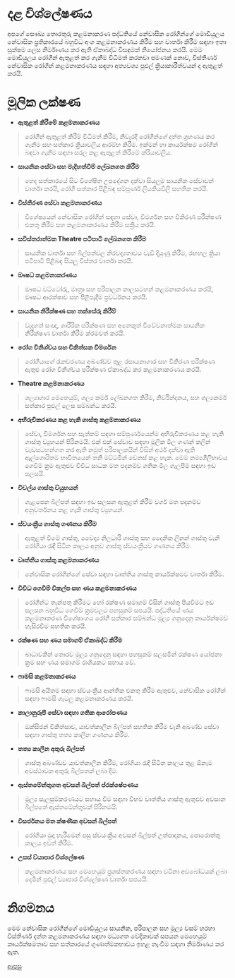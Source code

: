 # දළ විශ්ලේෂණය
අපගේ සෞඛ්‍ය තොරතුරු කළමනාකරණ පද්ධතියේ නේවාසික රෝගීන්ගේ මොඩියුලය නේවාසික ප්‍රතිකාරයේ බහුවිධ අංශ කළමනාකරණය කිරීම සහ වාර්තා කිරීම සඳහා ඉතා සූක්ෂම ලෙස නිර්මාණය කර ඇති ඒකාබද්ධ විසඳුමක් නියෝජනය කරයි. මෙම මොඩියුලය රෝගීන් ඇතුළත් කර ගැනීම විධිමත් කරනවා පමණක් නොව, විස්තීර්ණ නේවාසික රෝගීන් කළමනාකරණය සඳහා අත්‍යවශ්‍ය පුළුල් ක්‍රියාකාරීත්වයන් ද ඇතුළත් කරයි.

# මූලික ලක්ෂණ
* **ඇතුළත් කිරීමේ කළමනාකරණය**
> රෝගීන් ඇතුළත් කිරීම් විධිමත් කිරීම, නිවැරදි රෝගීන්ගේ දත්ත ග්‍රහණය කර ගැනීම සහ සත්කාර ක්‍රියාවලිය ආරම්භ කිරීම. ඉක්මන් හා කාර්යක්ෂම රෝගීන් බඳවා ගැනීම සඳහා සරල කළ ඇතුළත් කිරීමේ ක්රියාවලිය.

* **සායනික සේවා සහ මැදිහත්වීම් ලේඛනගත කිරීම**
> හෙද සත්කාරයේ සිට විශේෂිත උපදේශන දක්වා සියලුම සායනික සේවාවන් වාර්තා කරයි, රෝගී සත්කාර පිළිබඳ සම්පූර්ණ ලියකියවිලි සහතික කරයි.

* **විස්තීරණ සේවා කළමනාකරණය**
> විශේෂයෙන් නේවාසික රෝගීන් සඳහා සේවා, විමර්ශන සහ විකිරණ පරීක්ෂණ එකතු කිරීම සහ කළමනාකරණය කිරීම සක්‍රීය කරයි.

* **සවිස්තරාත්මක Theatre පටිපාටි ලේඛනගත කිරීම**
> සායනික වාර්තා සහ බිල්පත්වල නිරවද්‍යතාවය වැඩි දියුණු කිරීම, රඟහල ක්‍රියා පටිපාටි පිළිබඳ සියලු විස්තර වාර්තා කරයි.

* **ඖෂධ කළමනාකරණය**
> ඖෂධ වට්ටෝරු, මාත්‍රා සහ පරිපාලන කාලසටහන් කළමනාකරණය කරයි, ඖෂධ ආරක්ෂාව සහ පිළිපැදීම ප්‍රවර්ධනය කරයි.

* **සායනික නිරීක්ෂණ සහ තක්සේරු කිරීම්**
> වැදගත් සංඥා, ශාරීරික පරීක්ෂණ සහ අනෙකුත් විවේචනාත්මක සායනික නිරීක්ෂණ වාර්තා කිරීම ක්රමවත් කරයි.

* **රෝග විනිශ්චය සහ චිකිත්සක විමර්ශන**
> රෝගියාගේ රැකවරණය අඛණ්ඩව තුළ රසායනාගාර සහ විකිරණ පරීක්ෂණ ඇතුළු රෝග විනිශ්චය පරීක්ෂණ ඒකාබද්ධ කර කළමනාකරණය කරයි.

* **Theatre කළමනාකරණය**
> ශල්‍යාගාර මෙහෙයුම්, ශල්‍ය කර්ම ලේඛනගත කිරීම, නිර්වින්දනය, සහ ශල්‍යකර්ම සත්කාර පුළුල් ලෙස සම්බන්ධ කරයි.

* **අභිරුචිකරණය කළ හැකි ගාස්තු කළමනාකරණය**
> සේවා, විමර්ශන සහ සැත්කම් සඳහා සම්පූර්ණයෙන්ම අභිරුචිකරණය කළ හැකි ගාස්තු ව්‍යුහයන් පිරිනමයි. එක් එක් සේවාව සඳහා මූලික මිල ගණන් කලින් වැඩසටහන්ගත කර ඇති නමුත් පරිපාලකයින් විසින් අර්ථ දක්වා ඇති ඇල්ගොරිතම භාවිතයෙන් තනි මට්ටමින් වෙනස් කළ හැක. මෙම නම්‍යශීලීභාවය ගෙවීම් ක්‍රම ඇතුළුව විවිධ සාධක මත පදනම්ව ගතික මිල ගැලපීම් සඳහා ඉඩ සලසයි.

* **විචල්ය ගාස්තු ව්යුහයන්**
> ගැළපෙන බිල්පත් සඳහා ඉඩ සලසන ඇතුළත් කිරීම් වර්ග මත පදනම්ව අනුවර්තනය කළ හැකි ගාස්තු ව්‍යුහයන්.

* **ස්වයංක්‍රීය ගාස්තු ගණනය කිරීම**
> ඇතුළත් වීමේ ගාස්තු, වෛද්‍ය නිලධාරි ගාස්තු සහ දෛනික ලිනන් ගාස්තු වැනි රෝගියා රැඳී සිටින කාලය අනුව ගාස්තු ස්වයංක්‍රීයව ගණනය කිරීම.

* **වෘත්තීය ගාස්තු කළමනාකරණය**
> නේවාසික රෝගීන්ගේ සේවා සඳහා වෘත්තීය ගාස්තු කාර්යක්ෂමව වාර්තා කිරීම.

* **විවිධ ගෙවීම් විකල්ප සහ ණය කළමනාකරණය**
> රෝගීන්ට තැන්පතු කිරීමට හෝ රක්ෂණ සමාගම් විසින් ගාස්තු පියවීමට ඉඩ සලසන බහුවිධ ගෙවීම් ක්‍රමවලට පහසුකම් සපයයි. පද්ධතියේ ණය කළමනාකරණ විශේෂාංගය රෝගී සත්කාර සම්බන්ධ මූල්‍ය ගනුදෙනු කාර්යක්ෂමව හැසිරවීම සහතික කරයි.

* **රක්ෂණ සහ ණය සමාගම් ඒකාබද්ධ කිරීම**
> බාධාවකින් තොරව මූල්‍ය ගනුදෙනු සඳහා පහසුකම් සලසමින් රක්ෂණ යෝජනා ක්‍රම සහ ණය සමාගම් රාශියකට සහාය වේ.

* **ෆාමසි කළමනාකරණය**
> ෆාමසි අයිතම සඳහා ස්වයංක්‍රීය ආන්තික එකතු කිරීම ඇතුළුව, නේවාසික රෝගීන් සඳහා ෆාමසි ගැටලු කළමනාකරණය කරයි.

* **කාලානුරූපී සේවා සඳහා ගතික ආරෝපණය**
> ඔක්සිජන් චිකිත්සාව, යාවත්කාලීන බිල්පත් සහතික කිරීම වැනි අඛණ්ඩ සේවා සඳහා ගාස්තු තත්‍ය කාලීන ගණනය කිරීම.

* **තත්‍ය කාලීන අතුරු බිල්පත්**
> ගාස්තු අඛණ්ඩව යාවත්කාලීන කිරීම, රෝගියා රැඳී සිටින කාලය තුළ ඕනෑම අවස්ථාවක අතුරු බිල්පතක් ලබා දීම.

* **ඇස්තමේන්තුගත අවසන් බිල්පත් ප්රක්ෂේපණය**
> මූල්‍ය සැලසුම්කරණයට සහාය වීම සඳහා විභව වෘත්තීය ගාස්තු ඇතුළුව අවසාන බිල්පතේ ඇස්තමේන්තුවක් පිරිනමයි.

* **විසර්ජනය මත ක්ෂණික අවසන් බිල්පත්**
> රෝගියා මුදා හැරීමෙන් පසු ස්වයංක්‍රීය අවසන් බිල්පත් උත්පාදනය, පොරොත්තු කාලය ඉවත් කිරීම.

* **උසස් ව්යාපාර විශ්ලේෂණ**
> කළමනාකරණය සහ මෙහෙයුම් ප්‍රශස්තකරණය සඳහා වටිනා අවබෝධයක් ලබා දෙමින් පුළුල් ව්‍යාපාර විශ්ලේෂණ වාර්තා සපයයි.

# නිගමනය
මෙම නේවාසික රෝගීන්ගේ මොඩියුලය සායනික, පරිපාලන සහ මූල්‍ය වසම් හරහා විස්තීර්ණ දත්ත කළමනාකරණය සඳහා මධ්‍යගත වේදිකාවක් සපයන මෙහෙයුම් කාර්යක්ෂමතාව සහ සත්කාරයේ ගුණාත්මකභාවය ඉහළ නැංවීම සඳහා නිර්මාණය කර ඇත.


[ආපසු](https://github.com/hmislk/hmis/wiki/%E0%B6%85%E0%B6%B7%E0%B7%8A%E2%80%8D%E0%B6%BA%E0%B6%B1%E0%B7%8A%E0%B6%AD%E0%B6%BB-%E0%B6%BB%E0%B7%9D%E0%B6%9C%E0%B7%93-%E0%B7%83%E0%B6%AD%E0%B7%8A%E0%B6%9A%E0%B7%8F%E0%B6%BB---Theatre-%E0%B6%9A%E0%B7%85%E0%B6%B8%E0%B6%B1%E0%B7%8F%E0%B6%9A%E0%B6%BB%E0%B6%AB-%E0%B6%B8%E0%B7%9C%E0%B6%A9%E0%B7%92%E0%B6%BA%E0%B7%94%E0%B6%BD%E0%B6%BA)